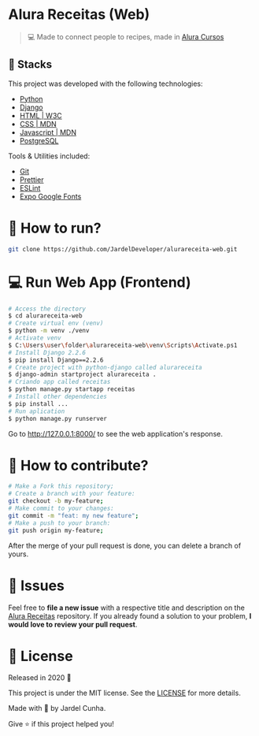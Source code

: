 # Alura Receitas (Web)

<!-- <h1 align="center">
    <img alt="AluraReceita" title="#AluraReceita" src=".github/logo.svg" width="250px" />
</h1> -->

> :computer: Made to connect people to recipes, made in [Alura Cursos](https://cursos.alura.com.br/formacao-django)

## 🚀 Stacks

This project was developed with the following technologies:

- [Python](https://www.python.org/doc/)
- [Django](https://docs.djangoproject.com/en/2.2/)
- [HTML | W3C ](https://html.spec.whatwg.org/multipage/)
- [CSS | MDN](https://developer.mozilla.org/pt-BR/docs/Web/CSS)
- [Javascript | MDN](https://developer.mozilla.org/pt-BR/docs/Web/JavaScript)
- [PostgreSQL](https://www.postgresql.org/docs/)

Tools & Utilities included:

- [Git](https://git-scm.com/doc)
- [Prettier](https://prettier.io/docs/en/index.html)
- [ESLint](https://eslint.org/docs/user-guide/getting-started)
- [Expo Google Fonts](https://github.com/expo/google-fonts)

<!-- ## :up: App Features -->

# :construction_worker: How to run?

```bash
git clone https://github.com/JardelDeveloper/alurareceita-web.git
```

# :computer: Run Web App (Frontend)

```bash
# Access the directory
$ cd alurareceita-web
# Create virtual env (venv)
$ python -m venv ./venv
# Activate venv
$ C:\Users\user\folder\alurareceita-web\venv\Scripts\Activate.ps1
# Install Django 2.2.6
$ pip install Django==2.2.6
# Create project with python-django called alurareceita
$ django-admin startproject alurareceita .
# Criando app called receitas
$ python manage.py startapp receitas
# Install other dependencies
$ pip install ...
# Run aplication
$ python manage.py runserver
```

Go to http://127.0.0.1:8000/ to see the web application's response.

# 🤔 How to contribute?

```bash
# Make a Fork this repository;
# Create a branch with your feature:
git checkout -b my-feature;
# Make commit to your changes:
git commit -m "feat: my new feature";
# Make a push to your branch:
git push origin my-feature;
```

After the merge of your pull request is done, you can delete a branch of yours.

# :wrench: Issues

Feel free to **file a new issue** with a respective title and description on the [Alura Receitas](https://github.com/JardelDeveloper/alurareceita-web/issues) repository. If you already found a solution to your problem, **I would love to review your pull request**.

# :memo: License

Released in 2020 :closed_book:

This project is under the MIT license. See the [LICENSE](https://github.com/JardelDeveloper/alurareceita-web/blob/master/LICENSE) for more details.

Made with :green_heart: by Jardel Cunha.

Give :star: if this project helped you!
